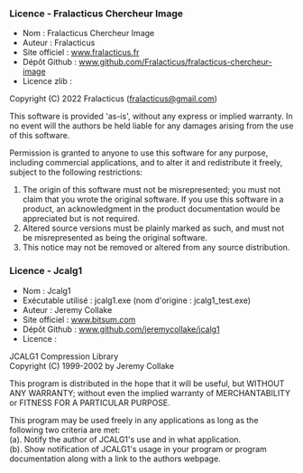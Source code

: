 ### Licence - Fralacticus Chercheur Image
- Nom : Fralacticus Chercheur Image
- Auteur : Fralacticus
- Site officiel : www.fralacticus.fr
- Dépôt Github : www.github.com/Fralacticus/fralacticus-chercheur-image
- Licence zlib :

Copyright (C) 2022 Fralacticus (fralacticus@gmail.com)

This software is provided 'as-is', without any express or implied
warranty.  In no event will the authors be held liable for any damages
arising from the use of this software.

Permission is granted to anyone to use this software for any purpose,
including commercial applications, and to alter it and redistribute it
freely, subject to the following restrictions:

1. The origin of this software must not be misrepresented; you must not
   claim that you wrote the original software. If you use this software
   in a product, an acknowledgment in the product documentation would be
   appreciated but is not required.
2. Altered source versions must be plainly marked as such, and must not be
   misrepresented as being the original software.
3. This notice may not be removed or altered from any source distribution.

### Licence - Jcalg1
- Nom : Jcalg1
- Exécutable utilisé : jcalg1.exe (nom d'origine : jcalg1_test.exe)
- Auteur : Jeremy Collake
- Site officiel : www.bitsum.com
- Dépôt Github : www.github.com/jeremycollake/jcalg1
- Licence :
  
JCALG1 Compression Library  
Copyright (C) 1999-2002 by Jeremy Collake

This program is distributed in the hope that it will be useful,
but WITHOUT ANY WARRANTY; without even the implied warranty of
MERCHANTABILITY or FITNESS FOR A PARTICULAR PURPOSE.

This program may be used freely in any applications as long as
the following two criteria are met:  
(a). Notify the author of JCALG1's use and in what application.  
(b). Show notification of JCALG1's usage in your program or
program documentation along with a link to the authors
webpage.